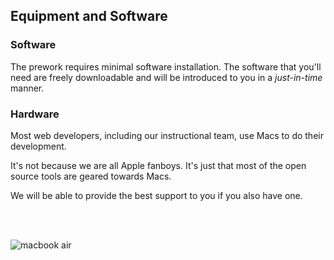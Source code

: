 ## Equipment and Software


### Software
The prework requires minimal software installation. The software that you'll need are freely downloadable and will be introduced to you in a _just-in-time_ manner.

### Hardware
Most web developers, including our instructional team, use Macs to do their development.

It's not because we are all Apple fanboys. It's just that most of the open source tools are geared towards Macs.

We will be able to provide the best support to you if you also have one.

<br><br>

![macbook air](https://raw.githubusercontent.com/generalassembly-wdi/Prework/master/assets/macbook-air-gallery5-2014.jpg)

